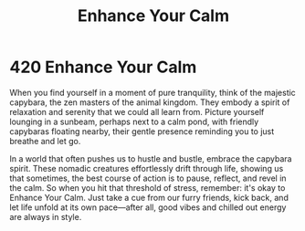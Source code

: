 ﻿---
category: 4xx
code: 420
cover: https://firebasestorage.googleapis.com/v0/b/capy-http.appspot.com/o/Capy-420-750x600.avif?alt=media
thumbnail: https://firebasestorage.googleapis.com/v0/b/capy-http.appspot.com/o/Capy-420-250x200.avif?alt=media
coverAlt: Enhance Your Calm
description: Enhance Your Calm
tags:
- 4xx
title: Enhance Your Calm
---


# 420 Enhance Your Calm

When you find yourself in a moment of pure tranquility, think of the majestic capybara, the zen masters of the animal kingdom. They embody a spirit of relaxation and serenity that we could all learn from. Picture yourself lounging in a sunbeam, perhaps next to a calm pond, with friendly capybaras floating nearby, their gentle presence reminding you to just breathe and let go.

In a world that often pushes us to hustle and bustle, embrace the capybara spirit. These nomadic creatures effortlessly drift through life, showing us that sometimes, the best course of action is to pause, reflect, and revel in the calm. So when you hit that threshold of stress, remember: it's okay to Enhance Your Calm. Just take a cue from our furry friends, kick back, and let life unfold at its own pace—after all, good vibes and chilled out energy are always in style.